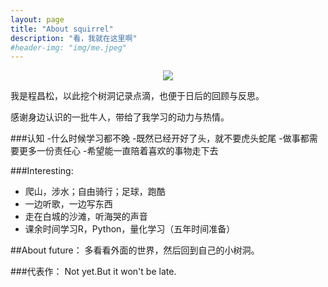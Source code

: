 ```yaml
---
layout: page
title: "About squirrel"
description: "看，我就在这里啊"
#header-img: "img/me.jpeg"
---
```


<center>
    <p><img src="https://github.com/squirrelmaster/squirrelmaster.github.io/tree/master/img/songshu.jpg" align="center"></p>
</center>


我是程昌松，以此挖个树洞记录点滴，也便于日后的回顾与反思。

感谢身边认识的一批牛人，带给了我学习的动力与热情。



###认知
-什么时候学习都不晚
-既然已经开好了头，就不要虎头蛇尾
-做事都需要更多一份责任心
-希望能一直陪着喜欢的事物走下去





###Interesting:


- 爬山，涉水；自由骑行；足球，跑酷
- 一边听歌，一边写东西
- 走在白城的沙滩，听海哭的声音
- 课余时间学习R，Python，量化学习（五年时间准备）

##About future：
多看看外面的世界，然后回到自己的小树洞。


###代表作：
Not yet.But it won't be late.





